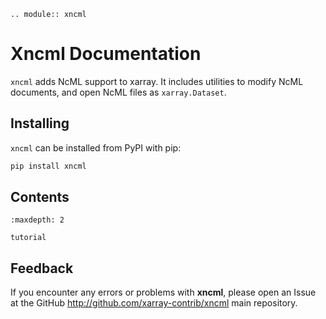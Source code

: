```{eval-rst}
.. module:: xncml

```

# Xncml Documentation

`xncml` adds NcML support to xarray. It includes utilities to modify NcML documents, and open NcML files as `xarray.Dataset`.

## Installing

`xncml` can be installed from PyPI with pip:

```bash
pip install xncml
```

## Contents

```{toctree}
:maxdepth: 2

tutorial
```

## Feedback

If you encounter any errors or problems with **xncml**,
please open an Issue at the GitHub <http://github.com/xarray-contrib/xncml> main repository.
